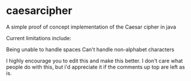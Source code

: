 # caesarcipher
A simple proof of concept implementation of the Caesar cipher in java

Current limitations include: 

Being unable to handle spaces
Can't handle non-alphabet characters

I highly encourage you to edit this and make this better. I don't care what people do with this, but i'd appreciate it if the comments up top are left as is. 
